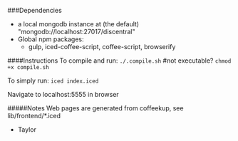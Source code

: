 ###Dependencies
  - a local mongodb instance at (the default) "mongodb://localhost:27017/discentral"
  - Global npm packages:
    - gulp, iced-coffee-script, coffee-script, browserify

####Instructions
To compile and run: 
`./.compile.sh` #not executable? `chmod +x compile.sh`

To simply run: `iced index.iced`

Navigate to localhost:5555 in browser

#####Notes
Web pages are generated from coffeekup, see lib/frontend/*.iced

- Taylor
